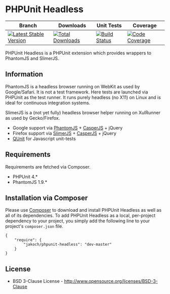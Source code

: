 # PHPUnit Headless

| Branch | Downloads | Unit Tests | Coverage |
| ------ | --------- | ---------- | -------- |
| [![Latest Stable Version](https://poser.pugx.org/jakoch/phpunit-headless/v/stable.png)](https://packagist.org/packages/jakoch/phpunit-headless/) | [![Total Downloads](https://poser.pugx.org/jakoch/phpunit-headless/d/total.png)](https://packagist.org/packages/jakoch/phpunit-headless/) | [![Build Status](https://travis-ci.org/jakoch/phpunit-headless.png?branch=master)](https://travis-ci.org/jakoch/phpunit-headless/) | [![Code Coverage](https://scrutinizer-ci.com/g/jakoch/phpunit-headless/badges/coverage.png?s=d5f1f3d8d60acface9af5703812a1b7824fcce7c)](https://scrutinizer-ci.com/g/jakoch/phpunit-headless/) |

PHPUnit Headless is a PHPUnit extension which provides wrappers to PhantomJS and SlimerJS.

## Information

PhantomJS is a headless browser running on WebKit as used by Google/Safari.
It is not a test framework. Here tests are launched via PHPUnit as the test runner.
It runs purely headless (no X11) on Linux and is ideal for continuous integration systems.

SlimerJS is a (not yet fully) headless browser helper running on XulRunner as used by Gecko/Firefox.

- Google support via [PhantomJS](http://phantomjs.org/) + [CasperJS](http://casperjs.org/) + jQuery
- Firefox support via [SlimerJS](http://slimerjs.org/) + [CasperJS](http://casperjs.org/) + jQuery
- [QUnit](http://qunitjs.com/) for Javascript unit-tests

## Requirements

Requirements are fetched via Composer.

* PHPUnit 4.*
* PhantomJS 1.9.*

## Installation via Composer

Please use [Composer](http://getcomposer.org/) to download and install PHPUnit Headless as well as all of its dependencies.
To add PHPUnit Headless as a local, per-project dependency to your project,
you simply add the following line to your project's `composer.json` file.

    {
        "require": {
            "jakoch/phpunit-headless": "dev-master"
        }
    }

## License

* BSD 3-Clause License - http://www.opensource.org/licenses/BSD-3-Clause
